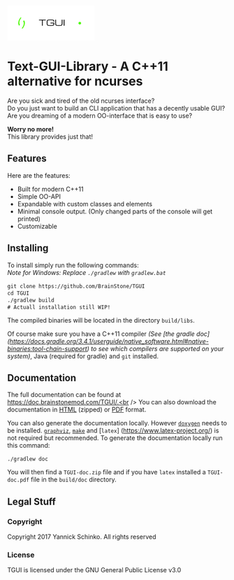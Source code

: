 ![Logo](logo.png)

# Text-GUI-Library - A C++11 alternative for ncurses

Are you sick and tired of the old ncurses interface?<br />
Do you just want to build an CLI application that has a decently usable GUI?<br />
Are you dreaming of a modern OO-interface that is easy to use?

**Worry no more!**<br />
This library provides just that!

## Features

Here are the features:
- Built for modern C++11
- Simple OO-API
- Expandable with custom classes and elements
- Minimal console output. (Only changed parts of the console will get printed)
- Customizable

## Installing

To install simply run the following commands:<br />
*Note for Windows: Replace `./gradlew` with `gradlew.bat`* 

    git clone https://github.com/BrainStone/TGUI
    cd TGUI
    ./gradlew build
    # Actuall installation still WIP!

The compiled binaries will be located in the directory `build/libs`.

Of course make sure you have a C++11 compiler *(See [the gradle doc]
(https://docs.gradle.org/3.4.1/userguide/native_software.html#native-binaries:tool-chain-support) to see which compilers are
supported on your system)*, Java (required for gradle) and `git` installed.

## Documentation

The full documentation can be found at https://doc.brainstonemod.com/TGUI/.<br />
You can also download the documentation in [HTML](https://doc.brainstonemod.com/TGUI/downloads/TGUI-doc.zip) (zipped) or
[PDF](https://doc.brainstonemod.com/TGUI/downloads/TGUI-doc.pdf) format.

You can also generate the documentation locally. However [`doxygen`](http://www.stack.nl/~dimitri/doxygen/) needs to be
installed. [`graphviz`](http://www.graphviz.org/), [`make`](https://www.gnu.org/software/make/) and [`latex`]
(https://www.latex-project.org/) is not required but recommended. To generate the documentation locally run this command:

    ./gradlew doc
    
You will then find a `TGUI-doc.zip` file and if you have `latex` installed a `TGUI-doc.pdf` file in the `build/doc`
directory.

## Legal Stuff

### Copyright
Copyright 2017 Yannick Schinko. All rights reserved

### License
TGUI is licensed under the GNU General Public License v3.0
